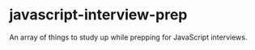 # javascript-interview-prep

An array of things to study up while prepping for JavaScript interviews.
